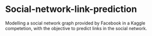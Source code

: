 # Social-network-link-prediction
Modelling a social network graph provided by Facebook in a Kaggle competetion, with the objective to predict links in the social network.
